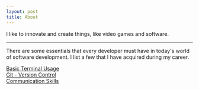 ```yaml
---
layout: post
title: About
---
```


I like to innovate and create things, like video games and software.

---
There are some essentials that every developer must have in today's world of software development. I list a few that I have acquired during my career.

[Basic Terminal Usage][yotube-basic-terminal-usage]  
[Git - Version Control][yotube-git-version-control]  
[Communication Skills](/essentials/communication-skills)

[yotube-git-version-control]: https://youtu.be/Rl2F4yNzJ4o
[yotube-basic-terminal-usage]: https://youtu.be/fIQEXORLTYg
